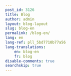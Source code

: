 ```yaml
---
post_id: 3126
title: Blog
author: admin
layout: blog-layout
slug: blog-en
permalink: /blog-en/
lang: en
lang-ref: pll_5bd7710b77a56
lang-translations:
    en: blog-en
    fr: blog
disable-comments: true
searchskip: true
---
```



